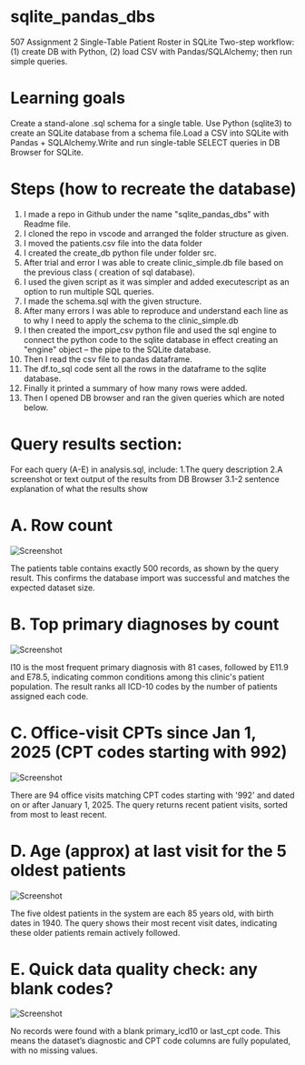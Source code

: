 # sqlite_pandas_dbs
507 Assignment 2  Single-Table Patient Roster in SQLite
Two-step workflow: (1) create DB with Python, (2) load CSV with Pandas/SQLAlchemy; then run simple queries.

# Learning goals
Create a stand-alone .sql schema for a single table.
Use Python (sqlite3) to create an SQLite database from a schema file.Load a CSV into SQLite with Pandas + SQLAlchemy.Write and run single-table SELECT queries in DB Browser for SQLite.

# Steps (how to recreate the database)

1. I made a repo in Github under the name "sqlite_pandas_dbs" with Readme file.
2. I cloned the repo in vscode and arranged the folder structure as given.
3. I moved the patients.csv file into the data folder
4. I created the create_db python file under folder src.
5. After trial and error I was able to create clinic_simple.db file based on the previous class ( creation of sql database).
6. I used the given script as it was simpler and added executescript as an option to run multiple SQL queries.
7. I made the schema.sql with the given structure.
8. After many errors I was able to reproduce and understand each line as to why I need to apply the schema to the clinic_simple.db
9. I then created the import_csv python file and used the sql engine to connect the python code to the sqlite database in effect creating an "engine" object – the pipe to the SQLite database.
10. Then I read the csv file to pandas dataframe.
11. The df.to_sql code sent all the rows in the dataframe to the sqlite database.
12. Finally it printed a summary of how many rows were added.
13. Then I opened DB browser and ran the given queries which are noted below. 


# Query results section: 
For each query (A-E) in analysis.sql, include:
1.The query description
2.A screenshot or text output of the results from DB Browser
3.1-2 sentence explanation of what the results show


# A. Row count
![Screenshot](data/sql%20screenshots/Screenshot%202025-10-02%20162947.png)

The patients table contains exactly 500 records, as shown by the query result. This confirms the database import was successful and matches the expected dataset size.

# B. Top primary diagnoses by count
![Screenshot](data/sql%20screenshots/Screenshot%202025-10-02%20163152.png)

I10 is the most frequent primary diagnosis with 81 cases, followed by E11.9 and E78.5, indicating common conditions among this clinic's patient population. The result ranks all ICD-10 codes by the number of patients assigned each code.



# C. Office-visit CPTs since Jan 1, 2025 (CPT codes starting with 992)
![Screenshot](data/sql%20screenshots/Screenshot%202025-10-02%20163451.png)

There are 94 office visits matching CPT codes starting with '992' and dated on or after January 1, 2025. The query returns recent patient visits, sorted from most to least recent.



# D. Age (approx) at last visit for the 5 oldest patients
![Screenshot](data/sql%20screenshots/Screenshot%202025-10-02%20163801.png)

The five oldest patients in the system are each 85 years old, with birth dates in 1940. The query shows their most recent visit dates, indicating these older patients remain actively followed.

# E. Quick data quality check: any blank codes?
![Screenshot](data/sql%20screenshots/Screenshot%202025-10-02%20163908.png)

No records were found with a blank primary_icd10 or last_cpt code. This means the dataset’s diagnostic and CPT code columns are fully populated, with no missing values.
